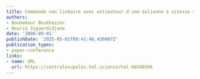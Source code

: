 ```yaml
---
title: Commande non linéaire avec estimateur d'une éolienne à vitesse variable
authors:
- Boubekeur Boukhezzar
- Houria Siguerdidjane
date: '2008-09-01'
publishDate: '2025-05-01T08:41:46.430007Z'
publication_types:
- paper-conference
links:
- name: URL
  url: https://centralesupelec.hal.science/hal-00340366
---
```

